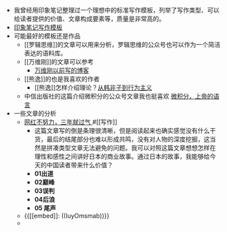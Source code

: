 - 我曾经用印象笔记整理过一个理想中的标准写作模板，列举了写作类型、可以给读者提供的价值、文章构成要素等，质量是非常高的。
- [印象笔记写作模板](https://app.yinxiang.com/shard/s63/nl/1/f6ab0a1a-d27d-4e6f-9a08-9fb4fb26fe12?title=%E5%86%99%E4%BD%9C%E6%A8%A1%E6%9D%BF)
- 可能最好的模板还是作品
    - [[罗辑思维]]的文章可以用来分析，罗辑思维的公众号也可以作为一个简洁表达的语料库。
    - [[万维刚]]的文章可以参考
        - [万维刚以前写的博客](https://www.geekonomics10000.com/page/2)
    - [[熊逸]]的也是我喜欢的作者
        - [[熊逸]]怎样介绍理论？[从韩非子到行为主义](https://app.yinxiang.com/shard/s63/nl/13797828/a4b756e4-d31b-4571-9a39-7e04036ac832/)
    - 中信出版社的这篇介绍微积分的公众号文章我也挺喜欢  [微积分，上帝的语言](https://app.yinxiang.com/shard/s63/nl/13797828/5a04362d-13da-4d23-9e22-e87729e83e90/)
- 一些文章的分析
    - [网红不努力，三年就过气 ](https://mp.weixin.qq.com/s?__biz=MTA3NDM1MzUwMQ==&mid=2652011971&idx=1&sn=30afccb9e48fb6a1d981c287be3280c0&chksm=73d07ff144a7f6e7f7a730e55d27a71344c8a4256aebab323b8ac9505d16253c1679b372d914)#[[写作]]
        - 这篇文章写的倒是条理很清晰，但是阅读起来也确实感觉没有什么干货，最后的结尾部分也难以形成共鸣，没有对人物的深度挖掘，这当然是拼凑类型文章无法避免的问题。我可以对照这篇文章想想怎样在理性和感性之间讲好日本的商业故事。通过日本的故事，我能够给今天的中国读者带来什么价值？
        - **01出道**
        - **02巅峰**
        - **03误判**
        - **04后浪**
        - **05 尾声**
    - {{[[embed]]: ((IuyOmsmab))}}
    - 
